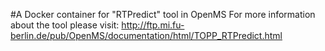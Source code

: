 #A Docker container for "RTPredict" tool in OpenMS
For more information about the tool please visit:
http://ftp.mi.fu-berlin.de/pub/OpenMS/documentation/html/TOPP_RTPredict.html
